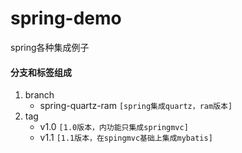 # spring-demo
spring各种集成例子



#### 分支和标签组成
1. branch
    - spring-quartz-ram `[spring集成quartz，ram版本]`
2. tag
    - v1.0 `[1.0版本，内功能只集成springmvc]`
    - v1.1 `[1.1版本，在spingmvc基础上集成mybatis]`
